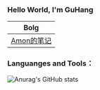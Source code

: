 ### Hello World, I'm GuHang 
| Bolg|
| :----: |
|[Amon的笔记](https://www.ghlze.fun/)|

### Languanges and Tools：

![Anurag's GitHub stats](https://github-readme-stats.vercel.app/api?username=Ghlze&show_icons=true&theme=tokyonight)
